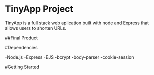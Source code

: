 # TinyApp Project

TinyApp is a full stack web aplication built with node and Express that allows users to shorten URLs.

##Final Product




#Dependencies

-Node.js
-Express
-EJS
-bcrypt
-body-parser
-cookie-session


#Getting Started

